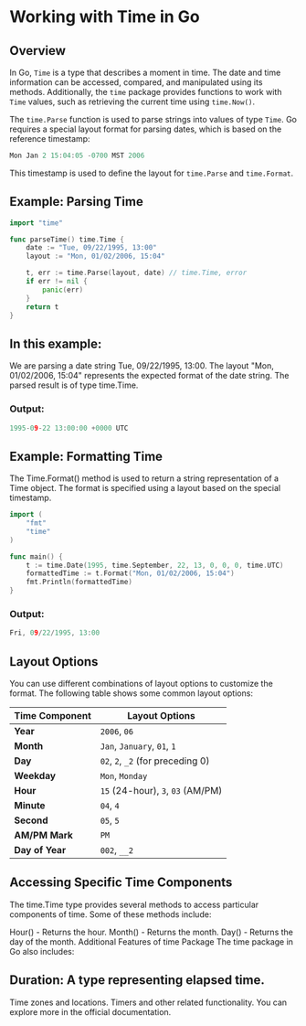 # Working with Time in Go

## Overview
In Go, `Time` is a type that describes a moment in time. The date and time information can be accessed, compared, and manipulated using its methods. Additionally, the `time` package provides functions to work with `Time` values, such as retrieving the current time using `time.Now()`.

The `time.Parse` function is used to parse strings into values of type `Time`. Go requires a special layout format for parsing dates, which is based on the reference timestamp:

```go
Mon Jan 2 15:04:05 -0700 MST 2006
```

This timestamp is used to define the layout for `time.Parse` and `time.Format`.

## Example: Parsing Time

```go
import "time"

func parseTime() time.Time {
    date := "Tue, 09/22/1995, 13:00"
    layout := "Mon, 01/02/2006, 15:04"

    t, err := time.Parse(layout, date) // time.Time, error
    if err != nil {
        panic(err)
    }
    return t
}
```

## In this example:

We are parsing a date string Tue, 09/22/1995, 13:00.
The layout "Mon, 01/02/2006, 15:04" represents the expected format of the date string.
The parsed result is of type time.Time.

### Output:
```go
1995-09-22 13:00:00 +0000 UTC
```

## Example: Formatting Time
The Time.Format() method is used to return a string representation of a Time object. The format is specified using a layout based on the special timestamp.

```go
import (
    "fmt"
    "time"
)

func main() {
    t := time.Date(1995, time.September, 22, 13, 0, 0, 0, time.UTC)
    formattedTime := t.Format("Mon, 01/02/2006, 15:04")
    fmt.Println(formattedTime)
}
```

### Output:
```go
Fri, 09/22/1995, 13:00
```

## Layout Options
You can use different combinations of layout options to customize the format. The following table shows some common layout options:

| **Time Component** | **Layout Options**                |
|--------------------|-----------------------------------|
| **Year**           | `2006`, `06`                      |
| **Month**          | `Jan`, `January`, `01`, `1`       |
| **Day**            | `02`, `2`, `_2` (for preceding 0) |
| **Weekday**        | `Mon`, `Monday`                   |
| **Hour**           | `15` (24-hour), `3`, `03` (AM/PM) |
| **Minute**         | `04`, `4`                         |
| **Second**         | `05`, `5`                         |
| **AM/PM Mark**     | `PM`                              |
| **Day of Year**    | `002`, `__2`                      |

## Accessing Specific Time Components
The time.Time type provides several methods to access particular components of time. Some of these methods include:

Hour() - Returns the hour.
Month() - Returns the month.
Day() - Returns the day of the month.
Additional Features of time Package
The time package in Go also includes:

## Duration: A type representing elapsed time.
Time zones and locations.
Timers and other related functionality.
You can explore more in the official documentation.
